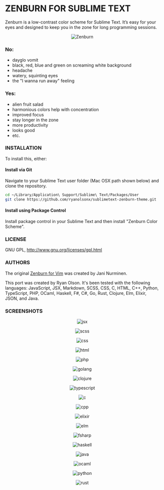 # ZENBURN FOR SUBLIME TEXT

Zenburn is a low-contrast color scheme for Sublime Text. It’s easy for your eyes and designed to keep you in the zone for long programming sessions.

<p align="center">
  <img src="https://github.com/ryanolsonx/sublimetext-zenburn-theme/raw/master/screenshots/full.png" alt="Zenburn" />
</p>

### No:

  - dayglo vomit
  - black, red, blue and green on screaming white background
  - headache
  - watery, squinting eyes
  - the "I wanna run away" feeling

### Yes:

  + alien fruit salad
  + harmonious colors help with concentration
  + improved focus
  + stay longer in the zone
  + more productivity
  + looks good
  + etc.

### INSTALLATION

To install this, either:

#### Install via Git

Navigate to your Sublime Text user folder (Mac OSX path shown below) and clone the repository.

```bash
cd ~/Library/Application\ Support/Sublime\ Text/Packages/User
git clone https://github.com/ryanolsonx/sublimetext-zenburn-theme.git
```

#### Install using Package Control

Install package control in your Sublime Text and then install "Zenburn Color Scheme".

### LICENSE

GNU GPL, http://www.gnu.org/licenses/gpl.html

### AUTHORS

The original [Zenburn for Vim](https://github.com/jnurmine/Zenburn/) was created by Jani Nurminen.

This port was created by Ryan Olson. It's been tested with the following languages: JavaScript, JSX, Markdown, SCSS, CSS, C, HTML, C++, Python, TypeScript, PHP, OCaml, Haskell, F#, C#, Go, Rust, Clojure, Elm, Elixir, JSON, and Java.

### SCREENSHOTS

<p align="center"><img src="https://github.com/ryanolsonx/sublimetext-zenburn-theme/raw/master/screenshots/jsx.png" alt="jsx" /></p>
<p align="center"><img src="https://github.com/ryanolsonx/sublimetext-zenburn-theme/raw/master/screenshots/scss.png" alt="scss" /></p>
<p align="center"><img src="https://github.com/ryanolsonx/sublimetext-zenburn-theme/raw/master/screenshots/css.png" alt="css" /></p>
<p align="center"><img src="https://github.com/ryanolsonx/sublimetext-zenburn-theme/raw/master/screenshots/html.png" alt="html" /></p>
<p align="center"><img src="https://github.com/ryanolsonx/sublimetext-zenburn-theme/raw/master/screenshots/php.png" alt="php" /></p>
<p align="center"><img src="https://github.com/ryanolsonx/sublimetext-zenburn-theme/raw/master/screenshots/golang.png" alt="golang" /></p>
<p align="center"><img src="https://github.com/ryanolsonx/sublimetext-zenburn-theme/raw/master/screenshots/clojure.png" alt="clojure" /></p>
<p align="center"><img src="https://github.com/ryanolsonx/sublimetext-zenburn-theme/raw/master/screenshots/typescript.png" alt="typescript" /></p>
<p align="center"><img src="https://github.com/ryanolsonx/sublimetext-zenburn-theme/raw/master/screenshots/c.png" alt="c" /></p>
<p align="center"><img src="https://github.com/ryanolsonx/sublimetext-zenburn-theme/raw/master/screenshots/cpp.png" alt="cpp" /></p>
<p align="center"><img src="https://github.com/ryanolsonx/sublimetext-zenburn-theme/raw/master/screenshots/elixir.png" alt="elixir" /></p>
<p align="center"><img src="https://github.com/ryanolsonx/sublimetext-zenburn-theme/raw/master/screenshots/elm.png" alt="elm" /></p>
<p align="center"><img src="https://github.com/ryanolsonx/sublimetext-zenburn-theme/raw/master/screenshots/fsharp.png" alt="fsharp" /></p>
<p align="center"><img src="https://github.com/ryanolsonx/sublimetext-zenburn-theme/raw/master/screenshots/haskell.png" alt="haskell" /></p>
<p align="center"><img src="https://github.com/ryanolsonx/sublimetext-zenburn-theme/raw/master/screenshots/java.png" alt="java" /></p>
<p align="center"><img src="https://github.com/ryanolsonx/sublimetext-zenburn-theme/raw/master/screenshots/ocaml.png" alt="ocaml" /></p>
<p align="center"><img src="https://github.com/ryanolsonx/sublimetext-zenburn-theme/raw/master/screenshots/python.png" alt="python" /></p>
<p align="center"><img src="https://github.com/ryanolsonx/sublimetext-zenburn-theme/raw/master/screenshots/rust.png" alt="rust" /></p>
